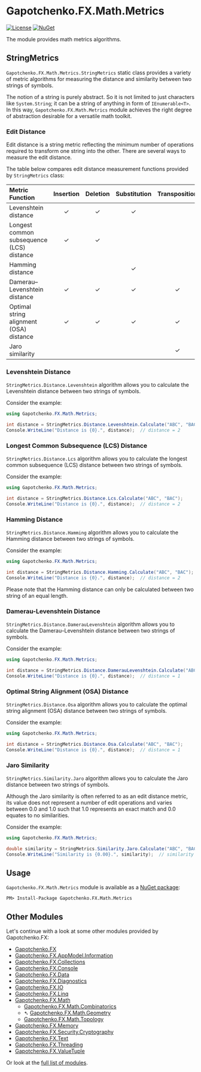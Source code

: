﻿# Gapotchenko.FX.Math.Metrics

[![License](https://img.shields.io/badge/license-MIT-green.svg)](../../LICENSE)
[![NuGet](https://img.shields.io/nuget/v/Gapotchenko.FX.Math.Metrics.svg)](https://www.nuget.org/packages/Gapotchenko.FX.Math.Metrics)

The module provides math metrics algorithms.

## StringMetrics

`Gapotchenko.FX.Math.Metrics.StringMetrics` static class provides a variety of metric algorithms for measuring the distance and similarity between two strings of symbols.

The notion of a string is purely abstract.
So it is not limited to just characters like `System.String`; it can be a string of anything in form of `IEnumerable<T>`.
In this way, `Gapotchenko.FX.Math.Metrics` module achieves the right degree of abstraction desirable for a versatile math toolkit.

### Edit Distance

Edit distance is a string metric reflecting the minimum number of operations required to transform one string into the other.
There are several ways to measure the edit distance.

The table below compares edit distance measurement functions provided by `StringMetrics` class:

| Metric Function                           | Insertion | Deletion | Substitution | Transposition |
|:------------------------------------------|:---------:|:--------:|:------------:|:-------------:|
| Levenshtein distance                      | &check;   | &check;  | &check;      |               |
| Longest common subsequence (LCS) distance | &check;   | &check;  |              |               |
| Hamming distance                          |           |          | &check;      |               |
| Damerau–Levenshtein distance              | &check;   | &check;  | &check;      | &check;       |
| Optimal string alignment (OSA) distance   | &check;   | &check;  | &check;      | &check;       |
| Jaro similarity                           |           |          |              | &check;       |

### Levenshtein Distance

`StringMetrics.Distance.Levenshtein` algorithm allows you to calculate the Levenshtein distance between two strings of symbols.

Consider the example:

``` C#
using Gapotchenko.FX.Math.Metrics;

int distance = StringMetrics.Distance.Levenshtein.Calculate("ABC", "BAC");
Console.WriteLine("Distance is {0}.", distance);  // distance = 2
```

### Longest Common Subsequence (LCS) Distance

`StringMetrics.Distance.Lcs` algorithm allows you to calculate the longest common subsequence (LCS) distance between two strings of symbols.

Consider the example:

``` C#
using Gapotchenko.FX.Math.Metrics;

int distance = StringMetrics.Distance.Lcs.Calculate("ABC", "BAC");
Console.WriteLine("Distance is {0}.", distance);  // distance = 2
```

### Hamming Distance

`StringMetrics.Distance.Hamming` algorithm allows you to calculate the Hamming distance between two strings of symbols.

Consider the example:

``` C#
using Gapotchenko.FX.Math.Metrics;

int distance = StringMetrics.Distance.Hamming.Calculate("ABC", "BAC");
Console.WriteLine("Distance is {0}.", distance);  // distance = 2
```

Please note that the Hamming distance can only be calculated between two string of an equal length.

### Damerau-Levenshtein Distance

`StringMetrics.Distance.DamerauLevenshtein` algorithm allows you to calculate the Damerau–Levenshtein distance between two strings of symbols.

Consider the example:

``` C#
using Gapotchenko.FX.Math.Metrics;

int distance = StringMetrics.Distance.DamerauLevenshtein.Calculate("ABC", "BAC");
Console.WriteLine("Distance is {0}.", distance);  // distance = 1
```

### Optimal String Alignment (OSA) Distance

`StringMetrics.Distance.Osa` algorithm allows you to calculate the optimal string alignment (OSA) distance between two strings of symbols.

Consider the example:

``` C#
using Gapotchenko.FX.Math.Metrics;

int distance = StringMetrics.Distance.Osa.Calculate("ABC", "BAC");
Console.WriteLine("Distance is {0}.", distance);  // distance = 1
```

### Jaro Similarity

`StringMetrics.Similarity.Jaro` algorithm allows you to calculate the Jaro distance between two strings of symbols.

Although the Jaro similarity is often referred to as an edit distance metric, its value does not represent a number of edit operations
and varies between 0.0 and 1.0 such that 1.0 represents an exact match and 0.0 equates to no similarities.

Consider the example:

``` C#
using Gapotchenko.FX.Math.Metrics;

double similarity = StringMetrics.Similarity.Jaro.Calculate("ABC", "BAC");
Console.WriteLine("Similarity is {0.00}.", similarity);  // similarity = 0.36
```

## Usage

`Gapotchenko.FX.Math.Metrics` module is available as a [NuGet package](https://nuget.org/packages/Gapotchenko.FX.Math.Metrics):

```
PM> Install-Package Gapotchenko.FX.Math.Metrics
```

## Other Modules

Let's continue with a look at some other modules provided by Gapotchenko.FX:

- [Gapotchenko.FX](../Gapotchenko.FX)
- [Gapotchenko.FX.AppModel.Information](../Gapotchenko.FX.AppModel.Information)
- [Gapotchenko.FX.Collections](../Gapotchenko.FX.Collections)
- [Gapotchenko.FX.Console](../Gapotchenko.FX.Console)
- [Gapotchenko.FX.Data](../Data/Encoding/Gapotchenko.FX.Data.Encoding)
- [Gapotchenko.FX.Diagnostics](../Gapotchenko.FX.Diagnostics.CommandLine)
- [Gapotchenko.FX.IO](../Gapotchenko.FX.IO)
- [Gapotchenko.FX.Linq](../Gapotchenko.FX.Linq)
- [Gapotchenko.FX.Math](../Gapotchenko.FX.Math)
  - [Gapotchenko.FX.Math.Combinatorics](../Gapotchenko.FX.Math.Combinatorics)
  - &#x27B4; [Gapotchenko.FX.Math.Geometry](../Gapotchenko.FX.Math.Geometry)
  - [Gapotchenko.FX.Math.Topology](../Gapotchenko.FX.Math.Topology)
- [Gapotchenko.FX.Memory](../Gapotchenko.FX.Memory)
- [Gapotchenko.FX.Security.Cryptography](../Gapotchenko.FX.Security.Cryptography)
- [Gapotchenko.FX.Text](../Gapotchenko.FX.Text)
- [Gapotchenko.FX.Threading](../Gapotchenko.FX.Threading)
- [Gapotchenko.FX.ValueTuple](../Gapotchenko.FX.ValueTuple)

Or look at the [full list of modules](..#available-modules).
